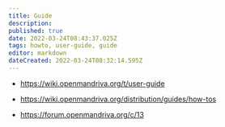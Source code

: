 ```yaml
---
title: Guide
description: 
published: true
date: 2022-03-24T08:43:37.025Z
tags: howto, user-guide, guide
editor: markdown
dateCreated: 2022-03-24T08:32:14.595Z
---
```




- https://wiki.openmandriva.org/t/user-guide

- https://wiki.openmandriva.org/distribution/guides/how-tos

- https://forum.openmandriva.org/c/13



